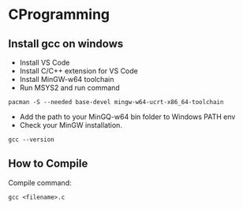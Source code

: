 # CProgramming

## Install gcc on windows
- Install VS Code
- Install C/C++ extension for VS Code
- Install MinGW-w64 toolchain
- Run MSYS2 and run command
```
pacman -S --needed base-devel mingw-w64-ucrt-x86_64-toolchain
```
- Add the path to your MinGQ-w64 bin folder to Windows PATH env
- Check your MinGW installation. 
```
gcc --version
```

## How to Compile
Compile command:
```
gcc <filename>.c
```
